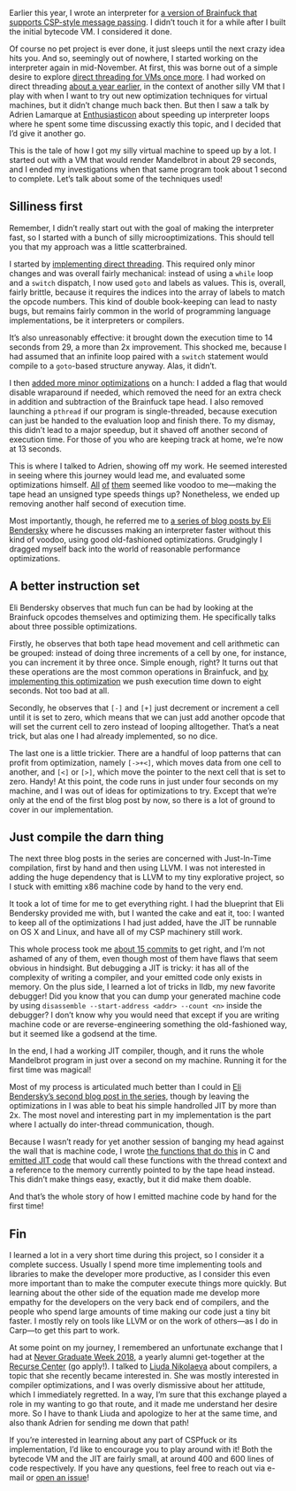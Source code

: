 Earlier this year, I wrote an interpreter for [a version of Brainfuck that
supports CSP-style message
passing](http://blog.veitheller.de/Brainfuck_and_Actors.html). I didn’t touch it
for a while after I built the initial bytecode VM. I considered it done.

Of course no pet project is ever done, it just sleeps until the next crazy idea
hits you. And so, seemingly out of nowhere, I started working on the interpreter
again in mid-November. At first, this was borne out of a simple desire to
explore [direct threading for VMs once more](https://en.wikipedia.org/wiki/Threaded_code#Direct_threading).
I had worked on direct threading [about a year earlier](https://github.com/hellerve/VVM/pull/1),
in the context of another silly VM that I play with when I want to try out new
optimization techniques for virtual machines, but it didn’t change much back
then. But then I saw a talk by Adrien Lamarque at [Enthusiasticon](https://blog.veitheller.de/Enthusiasticon.html)
about speeding up interpreter loops where he spent some time discussing exactly
this topic, and I decided that I’d give it another go.

This is the tale of how I got my silly virtual machine to speed up by a lot. I
started out with a VM that would render Mandelbrot in about 29 seconds, and I
ended my investigations when that same program took about 1 second to complete.
Let’s talk about some of the techniques used!

## Silliness first

Remember, I didn’t really start out with the goal of making the interpreter
fast, so I started with a bunch of silly microoptimizations. This should tell
you that my approach was a little scatterbrained.

I started by [implementing direct threading](https://github.com/hellerve/cspfuck/commit/2954d32bc6aa952478c0640846aaf7214d0fd4a3).
This required only minor changes and was overall fairly mechanical: instead of
using a `while` loop and a `switch` dispatch, I now used `goto` and labels as
values. This is, overall, fairly brittle, because it requires the indices into
the array of labels to match the opcode numbers. This kind of double
book-keeping can lead to nasty bugs, but remains fairly common in the world of
programming language implementations, be it interpreters or compilers.

It’s also unreasonably effective: it brought down the execution time to 14
seconds from 29, a more than 2x improvement. This shocked me, because I had
assumed that an infinite loop paired with a `switch` statement would compile to
a `goto`-based structure anyway. Alas, it didn’t.

I then [added more minor optimizations](https://github.com/hellerve/cspfuck/commit/fb8b05158514bd2d37a1a89247d3bcbd0b6e3d03)
on a hunch: I added a flag that would disable wraparound if needed, which
removed the need for an extra check in addition and subtraction of the Brainfuck
tape head. I also removed launching a `pthread` if our program is
single-threaded, because execution can just be handed to the evaluation loop and
finish there. To my dismay, this didn’t lead to a major speedup, but it shaved
off another second of execution time. For those of you who are keeping track at home,
we’re now at 13 seconds.

This is where I talked to Adrien, showing off my work. He seemed interested in
seeing where this journey would lead me, and evaluated some optimizations
himself. [All](https://github.com/hellerve/cspfuck/commit/a865aa2f63a3e0db18e5d16a8d414528742490a5)
[of](https://github.com/hellerve/cspfuck/commit/6d1da5676e0a4bca5891f341ec1ecc9f756fce44)
[them](https://github.com/hellerve/cspfuck/commit/f29d163a8e5c441224b0e6938f9e95bce884317a)
seemed like voodoo to me—making the tape head an unsigned type speeds things up?
Nonetheless, we ended up removing another half second of execution time.

Most importantly, though, he referred me to [a series of blog posts by Eli
Bendersky](https://eli.thegreenplace.net/2017/adventures-in-jit-compilation-part-1-an-interpreter/)
where he discusses making an interpreter faster without this kind of voodoo,
using good old-fashioned optimizations. Grudgingly I dragged myself back into
the world of reasonable performance optimizations.

## A better instruction set

Eli Bendersky observes that much fun can be had by looking at the Brainfuck
opcodes themselves and optimizing them. He specifically talks about three
possible optimizations.

Firstly, he observes that both tape head movement and cell arithmetic can be
grouped: instead of doing three increments of a cell by one, for instance, you
can increment it by three once. Simple enough, right? It turns out that these
operations are the most common operations in Brainfuck, and [by implementing
this optimization](https://github.com/hellerve/cspfuck/commit/0e448179847b36bf1b25ea5134e3aba63169a45b)
we push execution time down to eight seconds. Not too bad at all.

Secondly, he observes that `[-]` and `[+]` just decrement or increment a cell
until it is set to zero, which means that we can just add another opcode that
will set the current cell to zero instead of looping alltogether. That’s a neat
trick, but alas one I had already implemented, so no dice.

The last one is a little trickier. There are a handful of loop patterns that
can profit from optimization, namely `[->+<]`, which moves data from one cell
to another, and `[<]` or `[>]`, which move the pointer to the next cell that is
set to zero. Handy! At this point, the code runs in just under four seconds on
my machine, and I was out of ideas for optimizations to try. Except that we’re
only at the end of the first blog post by now, so there is a lot of ground to
cover in our implementation.

## Just compile the darn thing

The next three blog posts in the series are concerned with Just-In-Time
compilation, first by hand and then using LLVM. I was not interested in adding
the huge dependency that is LLVM to my tiny explorative project, so I stuck
with emitting x86 machine code by hand to the very end.

It took a lot of time for me to get everything right. I had the blueprint that
Eli Bendersky provided me with, but I wanted the cake and eat it, too: I wanted
to keep all of the optimizations I had just added, have the JIT be runnable on
OS X and Linux, and have all of my CSP machinery still work.

This whole process took me [about 15 commits](https://github.com/hellerve/cspfuck/commits/jit)
to get right, and I’m not ashamed of any of them, even though most of them have
flaws that seem obvious in hindsight. But debugging a JIT is tricky: it has all
of the complexity of writing a compiler, and your emitted code only exists in
memory. On the plus side, I learned a lot of tricks in lldb, my new favorite
debugger! Did you know that you can dump your generated machine code by using
`disassemble --start-address <addr> --count <n>` inside the debugger? I don’t
know why you would need that except if you are writing machine code or are
reverse-engineering something the old-fashioned way, but it seemed like a
godsend at the time.

In the end, I had a working JIT compiler, though, and it runs the whole
Mandelbrot program in just over a second on my machine. Running it for the first
time was magical!

Most of my process is articulated much better than I could in [Eli Bendersky’s
second blog post in the series](https://eli.thegreenplace.net/2017/adventures-in-jit-compilation-part-2-an-x64-jit/),
though by leaving the optimizations in I was able to beat his simple handrolled
JIT by more than 2x. The most novel and interesting part in my
implementation is the part where I actually do inter-thread communication,
though.

Because I wasn’t ready for yet another session of banging my head against the
wall that is machine code, I wrote [the functions that do this](https://github.com/hellerve/cspfuck/blob/jit/src/eval.c#L29..L63)
in C and [emitted JIT code](https://github.com/hellerve/cspfuck/blob/jit/src/eval.c#L172..L188)
that would call these functions with the thread context and a reference to the
memory currently pointed to by the tape head instead. This didn’t make things
easy, exactly, but it did make them doable.

And that’s the whole story of how I emitted machine code by hand for the first
time!

## Fin

I learned a lot in a very short time during this project, so I consider it a
complete success. Usually I spend more time implementing tools and libraries to
make the developer more productive, as I consider this even more important than
to make the computer execute things more quickly. But learning about the other
side of the equation made me develop more empathy for the developers on the very
back end of compilers, and the people who spend large amounts of time making our
code just a tiny bit faster. I mostly rely on tools like LLVM or on the work of
others—as I do in Carp—to get this part to work.

At some point on my journey, I remembered an unfortunate exchange that I had at
[Never Graduate Week 2018](https://www.recurse.com/blog/114-never-graduate-week-2017-how-we-planned-and-ran-our-annual-alumni-week),
a yearly alumni get-together at the [Recurse Center](https://www.recurse.com/)
(go apply!). I talked to [Liuda Nikolaeva](https://twitter.com/LiudaNikolaeva)
about compilers, a topic that she recently became interested in. She was mostly
interested in compiler optimizations, and I was overly dismissive about her
attitude, which I immediately regretted. In a way, I’m sure that this exchange
played a role in my wanting to go that route, and it made me understand
her desire more. So I have to thank Liuda and apologize to her at the same
time, and also thank Adrien for sending me down that path!

If you’re interested in learning about any part of CSPfuck or its
implementation, I’d like to encourage you to play around with it! Both the
bytecode VM and the JIT are fairly small, at around 400 and 600 lines of code
respectively. If you have any questions, feel free to reach out via e-mail or
[open an issue](https://github.com/hellerve/cspfuck/issues)!
